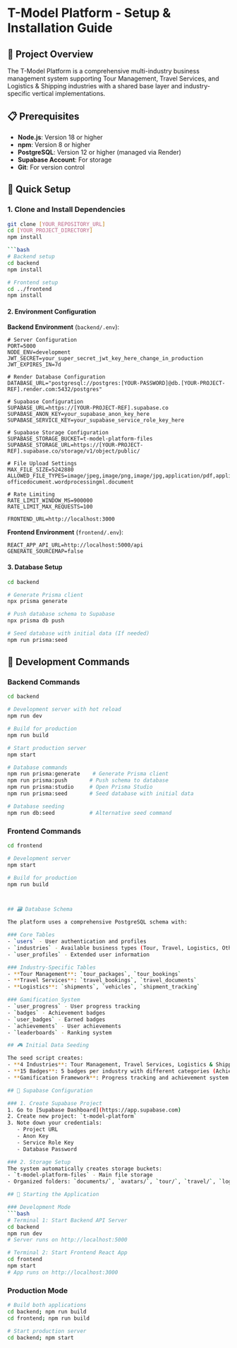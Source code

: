 # T-Model Platform - Setup & Installation Guide

## 🎯 Project Overview

The T-Model Platform is a comprehensive multi-industry business management system supporting Tour Management, Travel Services, and Logistics & Shipping industries with a shared base layer and industry-specific vertical implementations.

## 📋 Prerequisites

- **Node.js**: Version 18 or higher
- **npm**: Version 8 or higher
- **PostgreSQL**: Version 12 or higher (managed via Render)
- **Supabase Account**: For storage
- **Git**: For version control

## 🚀 Quick Setup

### 1. Clone and Install Dependencies

```bash
git clone [YOUR_REPOSITORY_URL]
cd [YOUR_PROJECT_DIRECTORY]
npm install

```bash
# Backend setup
cd backend
npm install

# Frontend setup
cd ../frontend
npm install
```

#### 2. Environment Configuration

**Backend Environment** (`backend/.env`):
```env
# Server Configuration
PORT=5000
NODE_ENV=development
JWT_SECRET=your_super_secret_jwt_key_here_change_in_production
JWT_EXPIRES_IN=7d

# Render Database Configuration
DATABASE_URL="postgresql://postgres:[YOUR-PASSWORD]@db.[YOUR-PROJECT-REF].render.com:5432/postgres"

# Supabase Configuration
SUPABASE_URL=https://[YOUR-PROJECT-REF].supabase.co
SUPABASE_ANON_KEY=your_supabase_anon_key_here
SUPABASE_SERVICE_KEY=your_supabase_service_role_key_here

# Supabase Storage Configuration
SUPABASE_STORAGE_BUCKET=t-model-platform-files
SUPABASE_STORAGE_URL=https://[YOUR-PROJECT-REF].supabase.co/storage/v1/object/public/

# File Upload Settings
MAX_FILE_SIZE=5242880
ALLOWED_FILE_TYPES=image/jpeg,image/png,image/jpg,application/pdf,application/msword,application/vnd.openxmlformats-officedocument.wordprocessingml.document

# Rate Limiting
RATE_LIMIT_WINDOW_MS=900000
RATE_LIMIT_MAX_REQUESTS=100

FRONTEND_URL=http://localhost:3000
```

**Frontend Environment** (`frontend/.env`):
```env
REACT_APP_API_URL=http://localhost:5000/api
GENERATE_SOURCEMAP=false
```

#### 3. Database Setup

```bash
cd backend

# Generate Prisma client
npx prisma generate

# Push database schema to Supabase
npx prisma db push

# Seed database with initial data (If needed)
npm run prisma:seed
```

## 🔧 Development Commands

### Backend Commands
```bash
cd backend

# Development server with hot reload
npm run dev

# Build for production
npm run build

# Start production server
npm start

# Database commands
npm run prisma:generate    # Generate Prisma client
npm run prisma:push       # Push schema to database
npm run prisma:studio     # Open Prisma Studio
npm run prisma:seed       # Seed database with initial data

# Database seeding
npm run db:seed           # Alternative seed command
```

### Frontend Commands
```bash
cd frontend

# Development server
npm start

# Build for production
npm run build



## 🗃️ Database Schema

The platform uses a comprehensive PostgreSQL schema with:

### Core Tables
- `users` - User authentication and profiles
- `industries` - Available business types (Tour, Travel, Logistics, Other)
- `user_profiles` - Extended user information

### Industry-Specific Tables
- **Tour Management**: `tour_packages`, `tour_bookings`
- **Travel Services**: `travel_bookings`, `travel_documents`
- **Logistics**: `shipments`, `vehicles`, `shipment_tracking`

### Gamification System
- `user_progress` - User progress tracking
- `badges` - Achievement badges
- `user_badges` - Earned badges
- `achievements` - User achievements
- `leaderboards` - Ranking system

## 🎮 Initial Data Seeding

The seed script creates:
- **4 Industries**: Tour Management, Travel Services, Logistics & Shipping, Other Industries
- **15 Badges**: 5 badges per industry with different categories (Achievement, Milestone, Special, Revenue)
- **Gamification Framework**: Progress tracking and achievement system

## 🔐 Supabase Configuration

### 1. Create Supabase Project
1. Go to [Supabase Dashboard](https://app.supabase.com)
2. Create new project: `t-model-platform`
3. Note down your credentials:
   - Project URL
   - Anon Key
   - Service Role Key
   - Database Password

### 2. Storage Setup
The system automatically creates storage buckets:
- `t-model-platform-files` - Main file storage
- Organized folders: `documents/`, `avatars/`, `tour/`, `travel/`, `logistics/`

## 🚦 Starting the Application

### Development Mode
```bash
# Terminal 1: Start Backend API Server
cd backend
npm run dev
# Server runs on http://localhost:5000

# Terminal 2: Start Frontend React App
cd frontend
npm start
# App runs on http://localhost:3000
```

### Production Mode
```bash
# Build both applications
cd backend; npm run build
cd frontend; npm run build

# Start production server
cd backend; npm start